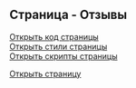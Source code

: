 ## Страница - Отзывы

[Открыть код страницы](./ReviewsPage.html) <br />
[Открыть стили страницы](./ReviewsPage.css) <br />
[Открыть скрипты страницы](./ReviewsPage.js) <br />

[Открыть страницу](http://127.0.0.1:8000/pages/reviews/ReviewsPage.html)

